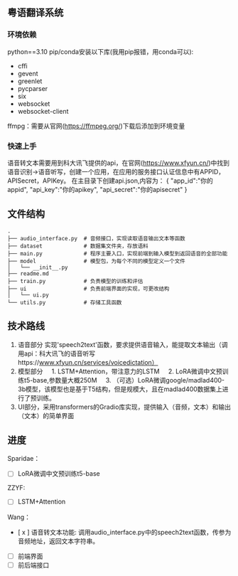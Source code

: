 
## 粤语翻译系统

### 环境依赖

python==3.10
pip/conda安装以下库(我用pip报错，用conda可以):
- cffi
- gevent
- greenlet
- pycparser
- six
- websocket
- websocket-client

ffmpg：需要从官网(https://ffmpeg.org/)下载后添加到环境变量

### 快速上手
语音转文本需要用到科大讯飞提供的api，在官网(https://www.xfyun.cn/)中找到 语音识别->语音听写，创建一个应用，在应用的服务接口认证信息中有APPID，APISecret，APIKey。
在主目录下创建api.json,内容为：
{
    "app_id":"你的appid",
    "api_key":"你的apikey",
    "api_secret":"你的apisecret"
}

## 文件结构


```text
.
├── audio_interface.py  # 音频接口，实现读取语音输出文本等函数
├── dataset             # 数据集文件夹，存放语料
├── main.py             # 程序主要入口，实现前端到输入模型到返回语音的全部功能
├── model               # 模型包，为每个不同的模型定义一个文件
│   └── __init__.py
├── readme.md           
├── train.py            # 负责模型的训练和评估
├── ui                  # 负责前端界面的实现，可更改结构
│   └── ui.py
└── utils.py            # 存储工具函数
```

## 技术路线
1. 语音部分 实现'speech2text'函数，要求提供语音输入，能提取文本输出（调用api：科大讯飞的语音听写https://www.xfyun.cn/services/voicedictation）
2. 模型部分
    1. LSTM+Attention，带注意力的LSTM
    2. LoRA微调中文预训练t5-base,参数量大概250M
    3. （可选）LoRA微调google/madlad400-3b模型，该模型也是基于T5结构，但是规模大，且在madlad400数据集上进行了预训练。
3. UI部分，采用transformers的Gradio库实现，提供输入（音频，文本）和输出（文本）的简单界面


## 进度
Sparidae：
- [ ] LoRA微调中文预训练t5-base

ZZYF:
- [ ] LSTM+Attention

Wang：
- [ x ] 语音转文本功能: 调用audio_interface.py中的speech2text函数，传参为音频地址，返回文本字符串。
- [ ] 前端界面
- [ ] 前后端接口
